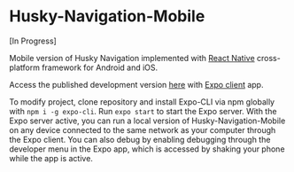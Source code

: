 # Husky-Navigation-Mobile

[In Progress]

Mobile version of Husky Navigation implemented with [React Native](https://reactnative.dev/) cross-platform framework for Android and iOS.

Access the published development version [here](https://expo.dev/@aferman/husky-navigation-mobile-test-1) with [Expo client](https://expo.dev/client) app.

To modify project, clone repository and install Expo-CLI via npm globally with `npm i -g expo-cli`. Run `expo start` to start the Expo server. With the Expo server active, you can run a local version of Husky-Navigation-Mobile on any device connected to the same network as your computer through the Expo client. You can also debug by enabling debugging through the developer menu in the Expo app, which is accessed by shaking your phone while the app is active.


